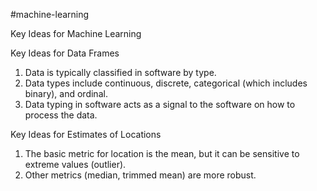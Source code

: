 #machine-learning

Key Ideas for Machine Learning

Key Ideas for Data Frames
1. Data is typically classified in software by type. 
2. Data types include continuous, discrete, categorical (which includes binary), and ordinal. 
3. Data typing in software acts as a signal to the software on how to process the data.

Key Ideas for Estimates of Locations
1. The basic metric for location is the mean, but it can be sensitive to extreme values (outlier). 
2. Other metrics (median, trimmed mean) are more robust.
